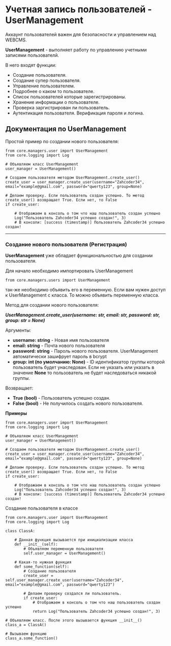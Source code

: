 # Учетная запись пользователей - UserManagement

Аккаунт пользователей важен для безопасности и управлением над WEBCMS.

**UserManagement** - выполняет работу по управлению учетными записями пользователй.

В него входят функции:

- Создание пользователя.
- Создание супер пользователя.
- Управление пользователем.
- Подробнее о каком то пользователе.
- Список пользователей которые зарегистрированы.
- Хранение информации о пользователе.
- Проверка заргистрирован ли пользователь.
- Аутентикация пользователя. Верификация пароля и логина.

## Документация по UserManagement

Простой пример по создании нового пользователя:

    from core.managers.user import UserManagement
    from core.logging import Log

    # Объявляем класс UserManagement
    user_manager = UserManagement()

    # Создаем пользователя методом UserManagement.create_user()
    create_user = user_manager.create_user(username="Zahcoder34", email="example@gmail.com", password="qwerty123", group=None)

    # Делаем проверку. Если пользователь создан успешно. То метод create_user() возвращает True. Если нет, то False
    if create_user:

        # Отображаем в консоль о том что наш пользователь создан успешно
        Log("Пользователь Zahcoder34 успешно создан!", 3)
        # В консоли: [success (timestamp)] Пользователь Zahcoder34 успешно создан!

***

### Создание нового пользователя (Регистрация)

**UserManagement** уже обладает функциональностью для создании пользователя. 

Для начало необходимо импортировать UserManagement

    from core.managers.users import UserManagement

так-же необходимо объявить его в переменную. Если вам нужен доступ к UserManagement с класса. То можно объявить переменную класса.

Метод для создании нового пользователя:

***UserManagement.create_user(username: str, email: str, password: str, group: str = None)***

Аргументы:

- **username: string** - Новая имя пользователя
- **email: string** - Почта нового пользователя
- **password: string** - Пароль нового пользователя. UserManagement автоматически зашифрует пароль в bcrypt
- **group: int (по умолчанию: None)** - ID идентификатор группы которой пользователь будет унаследован. Если не указать или указать в значение **None** то пользователь не будет наследоваться никакой группы.

Возвращает:

- **True (bool)** - Пользователь успешно создан.
- **False (bool)** - Не получилось создать нового пользователя.

**Примеры**

    from core.managers.user import UserManagement
    from core.logging import Log

    # Объявляем класс UserManagement
    user_manager = UserManagement()

    # Создаем пользователя методом UserManagement.create_user()
    create_user = user_manager.create_user(username="Zahcoder34", email="example@gmail.com", password="qwerty123", group=None)

    # Делаем проверку. Если пользователь создан успешно. То метод create_user() возвращает True. Если нет, то False
    if create_user:

        # Отображаем в консоль о том что наш пользователь создан успешно
        Log("Пользователь Zahcoder34 успешно создан!", 3)
        # В консоли: [success (timestamp)] Пользователь Zahcoder34 успешно создан!

Создание пользователя в классе

    from core.managers.user import UserManagement
    from core.logging import Log

    class ClassA:

        # Данная функция вызывается при инициализации класса
        def __init__(self):
            # Объявляем переменную пользователя
            self.user_manager = UserManagement()

        # Какая-то нужная функция
        def some_function(self):
            # Создание пользователя
            create_user = self.user_manager.create_user(username="Zahcoder34", email="example@gmail.com", password="qwerty123")
            
            # Делаем проверку создался ли пользователь.
            if create_user:
                # Отображаем в консоль о том что наш пользователь создан успешно
                return Log("Пользователь Zahcoder34 успешно создан!", 3)
    
    # Объявляем класс. После этого вызывается функция __init__()
    class_a = ClassA()

    # Вызываем функцию
    class_a.some_function()